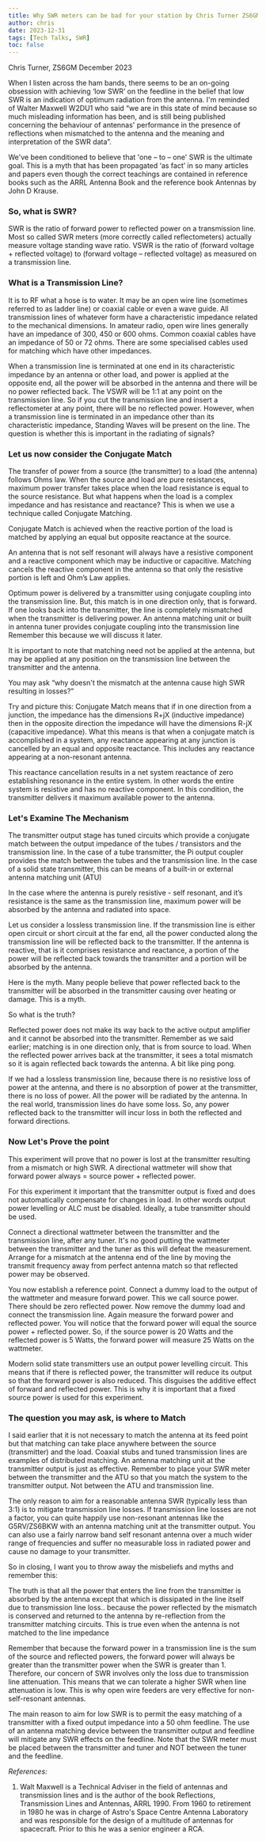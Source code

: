 ```yaml
---
title: Why SWR meters can be bad for your station by Chris Turner ZS6GM
author: chris
date: 2023-12-31
tags: [Tech Talks, SWR]
toc: false
---
```


Chris Turner, ZS6GM December 2023

When I listen across the ham bands, there seems to be an on-going obsession with achieving ‘low SWR’ on the feedline in the belief that low SWR is an indication of optimum radiation from the antenna. I'm reminded of Walter Maxwell W2DU1 who said “we are in this state of mind because so much misleading information has been, and is still being published concerning the behaviour of antennas' performance in the presence of reflections when mismatched to the antenna and the meaning and interpretation of the SWR data”.  

We've been conditioned to believe that  'one – to – one' SWR is the ultimate goal. This is a myth that has been propagated ‘as fact’ in so many articles and papers even though the correct teachings are contained in reference books such as the ARRL Antenna Book and the reference book Antennas by John D Krause.

### So, what is SWR?

SWR is the ratio of forward power to reflected power on a transmission line. Most so called SWR meters (more correctly called reflectometers) actually measure voltage standing wave ratio. VSWR is the ratio of (forward voltage + reflected voltage) to (forward voltage – reflected voltage) as measured on a transmission line.

### What is a Transmission Line?

It is to RF what a hose is to water. It may be  an open wire line (sometimes referred to as ladder line) or coaxial cable or even a wave guide. All transmission lines of whatever form have a characteristic impedance related to the mechanical dimensions. In amateur radio, open wire lines generally have an impedance of 300, 450 or 600 ohms. Common coaxial cables have an impedance of 50 or 72 ohms. There are some specialised cables used for matching which have other impedances.

When a transmission line is terminated at one end in its characteristic impedance by an antenna or other load, and power is applied at the opposite end, all the power will be absorbed in the antenna and there will be no power reflected back. The VSWR will be 1:1 at any point on the transmission line. So if you cut the transmission line and insert a reflectometer at any point, there will be no reflected power. However, when a transmission line is terminated in an impedance other than its characteristic impedance, Standing Waves will be present on the line. The question is whether this is important in the radiating of signals?

### Let us now consider the Conjugate Match

The transfer of power from a source (the transmitter) to a load (the antenna) follows Ohms law. When the source and load are pure resistances, maximum power transfer takes place when the load resistance is equal to the source resistance. But what happens when the load is a complex impedance and has resistance and reactance?  This is when we use a technique called Conjugate Matching.

Conjugate Match is achieved when the reactive portion of the load is matched by applying an equal but opposite reactance at the source.

An antenna that is not self resonant will always have a resistive component and a reactive component which may be inductive or capacitive. Matching cancels the reactive component in the antenna so that only the resistive portion is left and Ohm’s Law applies.

Optimum power is delivered by a transmitter using conjugate coupling into the transmission line. But, this match is in one direction only, that is forward. If one looks back into the transmitter, the line is completely mismatched when the transmitter is delivering power. An antenna matching unit or built in antenna tuner provides conjugate coupling into the transmission line Remember this because we will discuss it later.

It is important to note that matching need not be applied at the antenna, but may be applied at any position on the transmission line between the transmitter and the antenna.

You may ask “why doesn't the mismatch at the antenna cause high SWR resulting in losses?”

Try and picture this:  Conjugate Match means that if in one direction from a junction, the impedance has the dimensions R+jX (inductive impedance) then in the opposite direction the impedance will have the dimensions R-jX (capacitive impedance). What this means is that when a conjugate match is accomplished in a system, any reactance appearing at any junction is cancelled by an equal and opposite reactance. This includes any reactance appearing at a non-resonant antenna.

This reactance cancellation results in a net system reactance of zero establishing resonance in the entire system. In other words the entire system is resistive and has no reactive component.  In this condition, the transmitter delivers it maximum available power to the antenna.

### Let's Examine The Mechanism

The transmitter output stage has tuned circuits which provide a conjugate match between the output impedance of the tubes / transistors and the transmission line. In the case of a tube transmitter, the Pi output coupler provides the match between the tubes and the transmission line. In the case of a solid state transmitter, this can be means of a built-in or external antenna matching unit (ATU)

In the case where the antenna is purely resistive - self resonant, and it’s resistance is the same as the transmission line, maximum power will be absorbed by the antenna and radiated into space.  

Let us consider a lossless transmission line. If the transmission line is either open circuit or short circuit at the far end,  all the power conducted along the transmission line will be reflected back to the transmitter. If the antenna is reactive, that is it comprises resistance and reactance, a portion of the power will be reflected back towards the transmitter and a portion will be absorbed by the antenna.

Here is the myth. Many people believe that power reflected back to the transmitter will be absorbed in the transmitter causing over heating or damage.  This is a myth.

So what is the truth?

Reflected power does not make its way back to the active output amplifier and it cannot be absorbed into the transmitter. Remember as we said earlier; matching is in one direction only, that is from source to load. When the reflected power arrives back at the transmitter, it sees a total mismatch so it is again reflected back towards the antenna. A bit like ping pong.

If we had a lossless transmission line, because there is no resistive loss of power at the antenna, and there is no absorption of power at the transmitter, there is no loss of power.  All the power will be radiated by the antenna.  In the real world, transmission lines do have some loss. So, any power reflected back to the transmitter will incur loss in both the reflected and forward directions.

### Now Let's Prove the point

This experiment will prove that no power is lost at the transmitter resulting from a mismatch or high SWR. A directional wattmeter will show that forward power always = source power + reflected power.

For this experiment it important that the transmitter output is fixed and does not automatically compensate for changes in load. In other words output power levelling or ALC must be disabled. Ideally, a tube transmitter should be used.

Connect a directional wattmeter between the transmitter and the transmission line, after any tuner. It's no good putting the wattmeter between the transmitter and the tuner as this will defeat the measurement. Arrange for a mismatch at the antenna end of the line by moving the transmit frequency away from perfect antenna match so that reflected power may be observed.

You now establish a reference point. Connect a dummy load to the output of the wattmeter and measure forward power. This we call source power.  There should be zero reflected power. Now remove the dummy load and connect the transmission line. Again measure the forward power and reflected power. You will notice that the forward power will equal the source power + reflected power. So, if the source power is 20 Watts and the reflected power is 5 Watts, the forward power will measure 25 Watts on the wattmeter.

Modern solid state transmitters use an output power levelling circuit. This means that if there is reflected power, the transmitter will reduce its output so that the forward power is also reduced. This disguises the additive effect of forward and reflected power. This is why it is important that a fixed source power is used for this experiment.

### The question you may ask, is where to Match

I said earlier that it is not necessary to match the antenna at its feed point but that matching can take place anywhere between the source (transmitter) and the load. Coaxial stubs and tuned transmission lines are examples of distributed matching. An antenna matching unit at the transmitter output is just as effective. Remember to place your SWR meter between the transmitter and the ATU so that you match the system to the transmitter output. Not between the ATU and transmission line.

The only reason to aim for a reasonable antenna SWR (typically less than 3:1) is to mitigate transmission line losses.  If transmission line losses are not a factor, you can quite happily use non-resonant antennas like the G5RV/ZS6BKW with an antenna matching unit at the transmitter output. You can also use a fairly narrow band self resonant antenna over a much wider range of frequencies and suffer no measurable loss in radiated power and cause no damage to your transmitter.

So in closing, I want you to throw away the misbeliefs and myths and remember this:

The truth is that all the power that enters the line from the transmitter is absorbed by the antenna except that which is dissipated in the line itself due to transmission line loss.. because the power reflected by the mismatch is conserved and returned to the antenna by re-reflection from the transmitter matching circuits.  This is true even when the antenna is not matched to the line impedance

Remember that because the forward power in a transmission line is the sum of the source and reflected powers, the forward power will always be greater than the transmitter power when the SWR is greater than 1. Therefore, our concern of SWR involves only the loss due to transmission line attenuation. This means that we can tolerate a higher SWR when line attenuation is low.  This is why open wire feeders are very effective for non-self-resonant antennas.

The main reason to aim for low SWR is to permit the easy matching of a transmitter with a fixed output impedance into a 50 ohm feedline. The use of an antenna matching device between the transmitter output and feedline will mitigate any SWR effects on the feedline. Note that the SWR meter must be placed between the transmitter and tuner and NOT between the tuner and the feedline.

*References:*

1. Walt Maxwell is a Technical Adviser in the field of antennas and transmission lines and is the author of the book Reflections, Transmission Lines and Antennas, ARRL 1990.  From 1960 to retirement in 1980 he was in charge of Astro's Space Centre Antenna Laboratory and was responsible for the design of a multitude of antennas for spacecraft. Prior to this he was a senior engineer a RCA.
